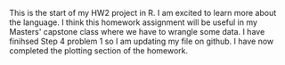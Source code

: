 This is the start of my HW2 project in R.  I am excited to learn more about the language.
I think this homework assignment will be useful in my Masters' capstone class where we have to wrangle some data.
I have finihsed Step 4 problem 1 so I am updating my file on github.
I have now completed the plotting section of the homework.
